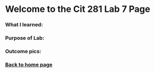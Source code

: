 # Welcome to the Cit 281 Lab 7 Page

### What I learned:

### Purpose of Lab:

### Outcome pics: 

### [**Back to home page**](https://uo-cit-itsbread33.github.io/ItsBread33.github.io/)
